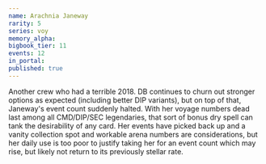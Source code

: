 ```yaml
---
name: Arachnia Janeway
rarity: 5
series: voy
memory_alpha:
bigbook_tier: 11
events: 12
in_portal:
published: true
---
```


Another crew who had a terrible 2018. DB continues to churn out stronger options as expected (including better DIP variants), but on top of that, Janeway's event count suddenly halted. With her voyage numbers dead last among all CMD/DIP/SEC legendaries, that sort of bonus dry spell can tank the desirability of any card. Her events have picked back up and a vanity collection spot and workable arena numbers are considerations, but her daily use is too poor to justify taking her for an event count which may rise, but likely not return to its previously stellar rate.
